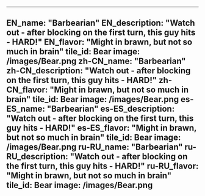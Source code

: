 ---

EN_name: "Barbearian"
EN_description: "Watch out - after blocking on the first turn, this guy hits - HARD!"
EN_flavor: "Might in brawn, but not so much in brain"
tile_id: Bear
image: /images/Bear.png
zh-CN_name: "Barbearian"
zh-CN_description: "Watch out - after blocking on the first turn, this guy hits - HARD!"
zh-CN_flavor: "Might in brawn, but not so much in brain"
tile_id: Bear
image: /images/Bear.png
es-ES_name: "Barbearian"
es-ES_description: "Watch out - after blocking on the first turn, this guy hits - HARD!"
es-ES_flavor: "Might in brawn, but not so much in brain"
tile_id: Bear
image: /images/Bear.png
ru-RU_name: "Barbearian"
ru-RU_description: "Watch out - after blocking on the first turn, this guy hits - HARD!"
ru-RU_flavor: "Might in brawn, but not so much in brain"
tile_id: Bear
image: /images/Bear.png
---
